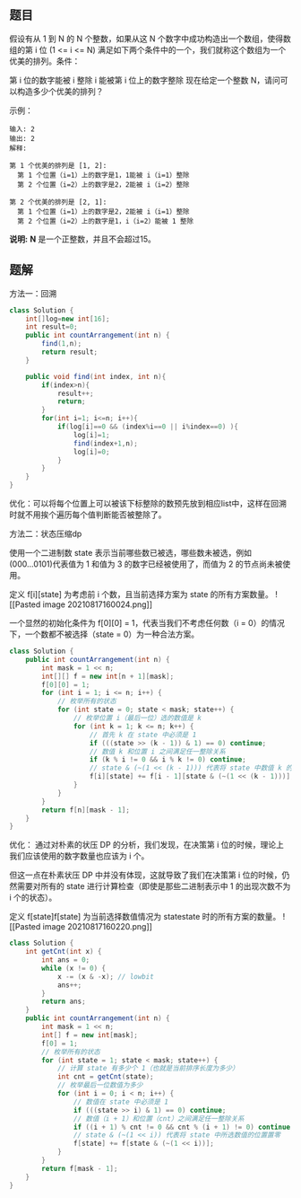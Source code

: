 ## 题目
假设有从 1 到 N 的 N 个整数，如果从这 N 个数字中成功构造出一个数组，使得数组的第 i 位 (1 <= i <= N) 满足如下两个条件中的一个，我们就称这个数组为一个优美的排列。条件：

第 i 位的数字能被 i 整除
i 能被第 i 位上的数字整除
现在给定一个整数 N，请问可以构造多少个优美的排列？

示例：
```shell
输入: 2
输出: 2
解释: 

第 1 个优美的排列是 [1, 2]:
  第 1 个位置（i=1）上的数字是1，1能被 i（i=1）整除
  第 2 个位置（i=2）上的数字是2，2能被 i（i=2）整除

第 2 个优美的排列是 [2, 1]:
  第 1 个位置（i=1）上的数字是2，2能被 i（i=1）整除
  第 2 个位置（i=2）上的数字是1，i（i=2）能被 1 整除
```
**说明:**
**N** 是一个正整数，并且不会超过15。
## 题解
方法一：回溯
```java
class Solution {
    int[]log=new int[16];
    int result=0;
    public int countArrangement(int n) {
        find(1,n);
        return result;
    }

    public void find(int index, int n){
        if(index>n){
            result++;
            return;
        }
        for(int i=1; i<=n; i++){
            if(log[i]==0 && (index%i==0 || i%index==0) ){
                log[i]=1;
                find(index+1,n);
                log[i]=0;
            }
        }
    }
}
```
优化：可以将每个位置上可以被该下标整除的数预先放到相应list中，这样在回溯时就不用挨个遍历每个值判断能否被整除了。

方法二：状态压缩dp

使用一个二进制数 state 表示当前哪些数已被选，哪些数未被选，例如 (000...0101)代表值为 1 和值为 3 的数字已经被使用了，而值为 2 的节点尚未被使用。

定义  f[i][state] 为考虑前 i 个数，且当前选择方案为 state 的所有方案数量。
![[Pasted image 20210817160024.png]]

一个显然的初始化条件为 f[0][0] = 1，代表当我们不考虑任何数（i = 0）的情况下，一个数都不被选择（state = 0）为一种合法方案。
```java
class Solution {
    public int countArrangement(int n) {
        int mask = 1 << n;
        int[][] f = new int[n + 1][mask];
        f[0][0] = 1;
        for (int i = 1; i <= n; i++) {
            // 枚举所有的状态
            for (int state = 0; state < mask; state++) {
                // 枚举位置 i（最后一位）选的数值是 k
                for (int k = 1; k <= n; k++) {
                    // 首先 k 在 state 中必须是 1
                    if (((state >> (k - 1)) & 1) == 0) continue;
                    // 数值 k 和位置 i 之间满足任一整除关系
                    if (k % i != 0 && i % k != 0) continue;
                    // state & (~(1 << (k - 1))) 代表将 state 中数值 k 的位置置零
                    f[i][state] += f[i - 1][state & (~(1 << (k - 1)))];
                }
            }
        }
        return f[n][mask - 1];
    }
}
```
优化：
通过对朴素的状压 DP 的分析，我们发现，在决策第 i 位的时候，理论上我们应该使用的数字数量也应该为 i 个。

但这一点在朴素状压 DP 中并没有体现，这就导致了我们在决策第 i 位的时候，仍然需要对所有的 state 进行计算检查（即使是那些二进制表示中 1 的出现次数不为 i 个的状态）。

定义 f[state]f[state] 为当前选择数值情况为 statestate 时的所有方案的数量。
![[Pasted image 20210817160220.png]]
```java
class Solution {
    int getCnt(int x) {
        int ans = 0;
        while (x != 0) {
            x -= (x & -x); // lowbit
            ans++;
        }
        return ans;
    }
    public int countArrangement(int n) {
        int mask = 1 << n;
        int[] f = new int[mask];
        f[0] = 1;
        // 枚举所有的状态
        for (int state = 1; state < mask; state++) {
            // 计算 state 有多少个 1（也就是当前排序长度为多少）
            int cnt = getCnt(state);
            // 枚举最后一位数值为多少
            for (int i = 0; i < n; i++) {
                // 数值在 state 中必须是 1
                if (((state >> i) & 1) == 0) continue;
                // 数值（i + 1）和位置（cnt）之间满足任一整除关系
                if ((i + 1) % cnt != 0 && cnt % (i + 1) != 0) continue;
                // state & (~(1 << i)) 代表将 state 中所选数值的位置置零
                f[state] += f[state & (~(1 << i))];
            }
        }
        return f[mask - 1];
    }
}
```
